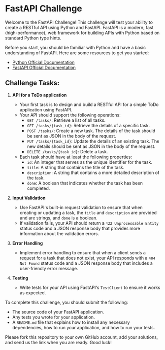# FastAPI Challenge

Welcome to the FastAPI Challenge! This challenge will test your ability to create a RESTful API using Python and
FastAPI. FastAPI is a modern, fast (high-performance), web framework for building APIs with Python based on standard
Python type hints.

Before you start, you should be familiar with Python and have a basic understanding of FastAPI. Here are some resources
to get you started:

- [Python Official Documentation](https://docs.python.org/3/)
- [FastAPI Official Documentation](https://fastapi.tiangolo.com/)

## Challenge Tasks:

1. **API for a ToDo application**

    - Your first task is to design and build a RESTful API for a simple ToDo application using FastAPI.
    - Your API should support the following operations:
        - `GET /tasks/`: Retrieve a list of all tasks.
        - `GET /tasks/{task_id}`: Retrieve the details of a specific task.
        - `POST /tasks/`: Create a new task. The details of the task should be sent as JSON in the body of the request.
        - `PUT /tasks/{task_id}`: Update the details of an existing task. The new details should be sent as JSON in the
          body of the request.
        - `DELETE /tasks/{task_id}`: Delete a task.
    - Each task should have at least the following properties:
        - `id`: An integer that serves as the unique identifier for the task.
        - `title`: A string that contains the title of the task.
        - `description`: A string that contains a more detailed description of the task.
        - `done`: A boolean that indicates whether the task has been completed.

2. **Input Validation**

    - Use FastAPI's built-in request validation to ensure that when creating or updating a task, the `title`
      and `description` are provided and are strings, and `done` is a boolean.
    - If validation fails, your API should return a `422 Unprocessable Entity` status code and a JSON response body that
      provides more information about the validation errors.

3. **Error Handling**

    - Implement error handling to ensure that when a client sends a request for a task that does not exist, your API
      responds with a `404 Not Found` status code and a JSON response body that includes a user-friendly error message.

4. **Testing**

    - Write tests for your API using FastAPI's `TestClient` to ensure it works as expected.

To complete this challenge, you should submit the following:

- The source code of your FastAPI application.
- Any tests you wrote for your application.
- A `README.md` file that explains how to install any necessary dependencies, how to run your application, and how to
  run your tests.

Please fork this repository to your own GitHub account, add your solutions, and send us the link when you are ready.
Good luck!